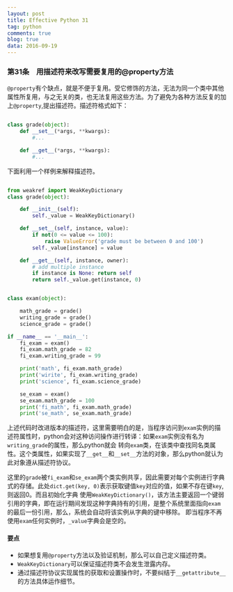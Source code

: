 ```yaml
---
layout: post
title: Effective Python 31
tag: python
comments: true
blog: true
data: 2016-09-19
---
```


### 第31条　用描述符来改写需要复用的@property方法　　

`@property`有个缺点，就是不便于复用。受它修饰的方法，无法为同一个类中其他属性所复用，与之无关的类，也无法复用这些方法。为了避免为各种方法反复的加上`@property`,提出描述符。描述符格式如下：　　

```python

class grade(object):
    def __set__(*args, **kwargs):
        #...

    def __get__(*args, **kwargs):
        #...
```  


下面利用一个样例来解释描述符。　　

```python

from weakref import WeakKeyDictionary
class grade(object):

    def __init__(self):
        self._value = WeakKeyDictionary()

    def __set__(self, instance, value):
        if not(0 <= value <= 100):
            raise ValueError('grade must be between 0 and 100')
        self._value[instance] = value

    def __get__(self, instance, owner):
        # add multiple instance
        if instance is None: return self
        return self._value.get(instance, 0)


class exam(object):

    math_grade = grade()
    writing_grade = grade()
    science_grade = grade()

if __name__ == '__main__':
    fi_exam = exam()
    fi_exam.math_grade = 82
    fi_exam.writing_grade = 99

    print('math', fi_exam.math_grade)
    print('wirite', fi_exam.writing_grade)
    print('science', fi_exam.science_grade)

    se_exam = exam()
    se_exam.math_grade = 100
    print('fi_math', fi_exam.math_grade)
    print('se_math', se_exam.math_grade)
```  

上述代码时改进版本的描述符，这里需要明白的是，当程序访问到`exam`实例的描述符属性时，python会对这种访问操作进行转译：如果`exam`实例没有名为`writing_grade`的属性，那么python就会
转向`exam`类，在该类中查找同名类属性。这个类属性，如果实现了`__get__`和`__set__`方法的对象，那么python就认为此对象遵从描述符协议。　　

这里的`grade`被`fi_exam`和`se_exam`两个类实例共享，因此需要对每个实例进行字典式的存储。此处`dict.get(key, 0)`表示获取键值`key`对应的值，如果不存在键`key`,则返回0。而且初始化字典
使用`WeakKeyDictionary()`，该方法主要返回一个键弱引用的字典，即在运行期间发现这种字典持有的引用，是整个系统里面指向`exam`的最后一份引用，那么，系统会自动将该实例从字典的键中移除。
即当程序不再使用`exam`任何实例时，`_value`字典会是空的。　　　

#### 要点　　

* 如果想复用`@property`方法以及验证机制，那么可以自己定义描述符类。
* `WeakKeyDictionary`可以保证描述符类不会发生泄露内存。
* 通过描述符协议实现属性的获取和设置操作时，不要纠结于`__getattribute__`的方法具体运作细节。
